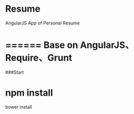 Resume
======

AngularJS App of Personal Resume

======
Base on AngularJS、Require、Grunt
======
###Start

npm install
======
bower install
